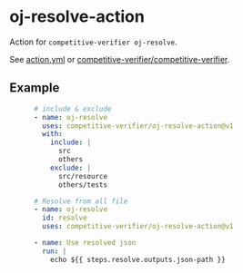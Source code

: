 # oj-resolve-action
Action for `competitive-verifier oj-resolve`.

See [action.yml](action.yml) or [competitive-verifier/competitive-verifier](https://github.com/competitive-verifier/competitive-verifier).

## Example

```yml
      # include & exclude
      - name: oj-resolve
        uses: competitive-verifier/oj-resolve-action@v1
        with:
          include: |
            src
            others
          exclude: |
            src/resource
            others/tests

      # Resolve from all file
      - name: oj-resolve
        id: resolve
        uses: competitive-verifier/oj-resolve-action@v1

      - name: Use resolved json
        run: |
          echo ${{ steps.resolve.outputs.json-path }}
```